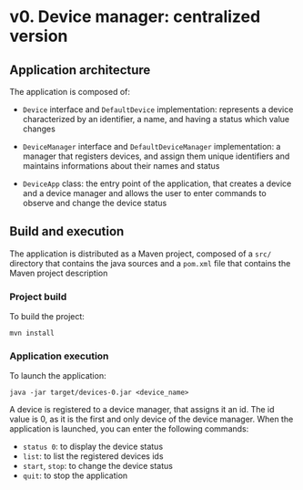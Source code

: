 # v0. Device manager: centralized version

## Application architecture

The application is composed of:

* `Device` interface and `DefaultDevice` implementation: represents a
  device characterized by an identifier, a name, and having a status
  which value changes
  
* `DeviceManager` interface and `DefaultDeviceManager` implementation:
  a manager that registers devices, and assign them unique identifiers
  and maintains informations about their names and status
  
* `DeviceApp` class: the entry point of the application, that creates
  a device and a device manager and allows the user to enter commands
  to observe and change the device status
  
## Build and execution

The application is distributed as a Maven project, composed of a
`src/` directory that contains the java sources and a `pom.xml` file
that contains the Maven project description

### Project build

To build the project:

    mvn install
	
### Application execution

To launch the application:

    java -jar target/devices-0.jar <device_name>
	
A device is registered to a device manager, that assigns it an id. The
id value is 0, as it is the first and only device of the device
manager. When the application is launched, you can enter the following
commands: 
* `status 0`: to display the device status
* `list`: to list the registered devices ids
* `start`, `stop`: to change the device status
* `quit`: to stop the application
